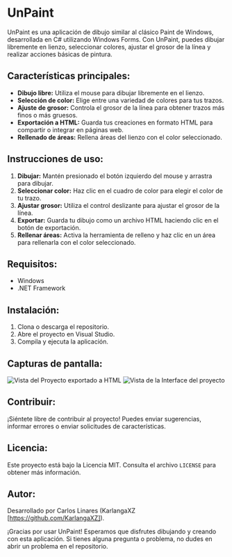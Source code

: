 # UnPaint

UnPaint es una aplicación de dibujo similar al clásico Paint de Windows, desarrollada en C# utilizando Windows Forms. Con UnPaint, puedes dibujar libremente en lienzo, seleccionar colores, ajustar el grosor de la línea y realizar acciones básicas de pintura.

## Características principales:
- **Dibujo libre:** Utiliza el mouse para dibujar libremente en el lienzo.
- **Selección de color:** Elige entre una variedad de colores para tus trazos.
- **Ajuste de grosor:** Controla el grosor de la línea para obtener trazos más finos o más gruesos.
- **Exportación a HTML:** Guarda tus creaciones en formato HTML para compartir o integrar en páginas web.
- **Rellenado de áreas:** Rellena áreas del lienzo con el color seleccionado.

## Instrucciones de uso:
1. **Dibujar:** Mantén presionado el botón izquierdo del mouse y arrastra para dibujar.
2. **Seleccionar color:** Haz clic en el cuadro de color para elegir el color de tu trazo.
3. **Ajustar grosor:** Utiliza el control deslizante para ajustar el grosor de la línea.
4. **Exportar:** Guarda tu dibujo como un archivo HTML haciendo clic en el botón de exportación.
5. **Rellenar áreas:** Activa la herramienta de relleno y haz clic en un área para rellenarla con el color seleccionado.

## Requisitos:
- Windows
- .NET Framework

## Instalación:
1. Clona o descarga el repositorio.
2. Abre el proyecto en Visual Studio.
3. Compila y ejecuta la aplicación.

## Capturas de pantalla:
![Vista del Proyecto exportado a HTML]([/screenshots/screenshot1.png](https://github.com/KarlangaXZ/UnPaint/blob/49ad92d702696aaf0261cedae6be0e8c280213d7/export.png))
![Vista de la Interface del proyecto]([/screenshots/screenshot2.png](https://github.com/KarlangaXZ/UnPaint/blob/49ad92d702696aaf0261cedae6be0e8c280213d7/proyect.png))

## Contribuir:
¡Siéntete libre de contribuir al proyecto! Puedes enviar sugerencias, informar errores o enviar solicitudes de características.

## Licencia:
Este proyecto está bajo la Licencia MIT. Consulta el archivo `LICENSE` para obtener más información.

## Autor:
Desarrollado por Carlos Linares (KarlangaXZ [https://github.com/KarlangaXZ]).

¡Gracias por usar UnPaint! Esperamos que disfrutes dibujando y creando con esta aplicación. Si tienes alguna pregunta o problema, no dudes en abrir un problema en el repositorio.
